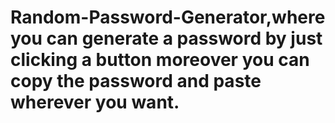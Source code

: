 # Random-Password-Generator,where you can generate a password by just clicking a button moreover you can copy the password and paste wherever you want.
